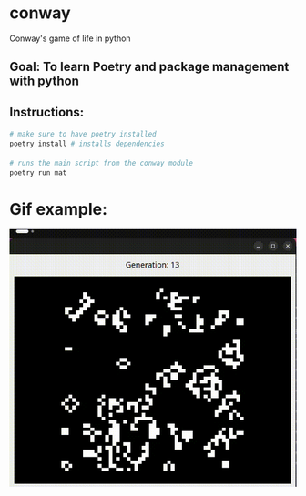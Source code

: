# conway
Conway's game of life in python
## Goal: To learn Poetry and package management with python

## Instructions:
```bash
# make sure to have poetry installed
poetry install # installs dependencies

# runs the main script from the conway module
poetry run mat 
```

# Gif example:
![hippo](/assets/example.gif)